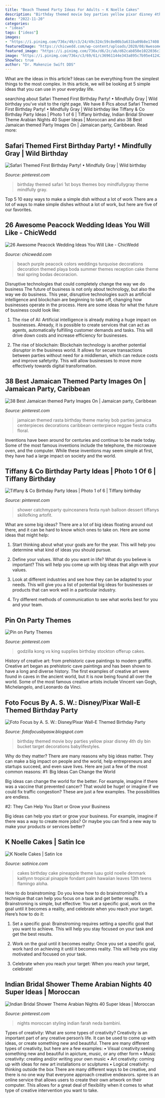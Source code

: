 ```yaml
---
title: "Beach Themed Party Ideas For Adults ~ K Noelle Cakes"
description: "Birthday themed movie boy parties yellow pixar disney 4th diy bin bucket target decorations babylifestyles"
date: "2022-11-20"
categories:
- "ideas"
tags: ["ideas"]
images:
- "https://i.pinimg.com/736x/49/c3/24/49c324c59c8e00b3a631ba09b8e17408.jpg"
featuredImage: "https://chicwedd.com/wp-content/uploads/2020/08/Awesome-Peacock-Wedding-Ideas-1355010383108888508.jpg"
featured_image: "https://i.pinimg.com/736x/d6/2c/ab/d62cab850e1022036c3c67f6c80b5448.jpg"
image: "https://i.pinimg.com/736x/c3/69/61/c36961144e343a895c7b95e41242b08d.jpg"
ShowToc: true
author: "Dr. Makenzie Swift DDS"
---
```



What are the ideas in this article?
Ideas can be everything from the simplest things to the most complex. In this article, we will be looking at 5 simple ideas that you can use in your everyday life.

	

		
searching about Safari Themed First Birthday Party! • Mindfully Gray | Wild birthday you've visit to the right page. We have 8 Pics about Safari Themed First Birthday Party! • Mindfully Gray | Wild birthday like Tiffany &amp; Co Birthday Party Ideas | Photo 1 of 6 | Tiffany birthday, Indian Bridal Shower Theme Arabian Nights 40 Super Ideas | Moroccan and also 38 Best Jamaican themed Party Images On | Jamaican party, Caribbean. Read more:
		
    
## Safari Themed First Birthday Party! • Mindfully Gray | Wild Birthday

<img loading=lazy src="https://i.pinimg.com/736x/c3/69/61/c36961144e343a895c7b95e41242b08d.jpg" onerror="this.onerror=null;this.src='https://tse4.mm.bing.net/th?id=OIP.vhxKPO3ANr7winSaPrDxRAHaLH&amp;pid=15.1';" alt="Safari Themed First Birthday Party! • Mindfully Gray | Wild birthday">

_Source: pinterest.com_

>birthday themed safari 1st boys themes boy mindfullygray theme mindfully gray. 

	

Top 5 10 easy ways to make a simple dish without a lot of work
There are a lot of ways to make simple dishes without a lot of work, but here are five of our favorites.

    
## 26 Awesome Peacock Wedding Ideas You Will Like - ChicWedd

<img loading=lazy src="https://chicwedd.com/wp-content/uploads/2020/08/Awesome-Peacock-Wedding-Ideas-1355010383108888508.jpg" onerror="this.onerror=null;this.src='https://tse2.mm.bing.net/th?id=OIP.5F_FNcEEVfftQKx1sFZXnwHaLS&amp;pid=15.1';" alt="26 Awesome Peacock Wedding Ideas You Will Like - ChicWedd">

_Source: chicwedd.com_

>beach purple peacock colors weddings turquoise decorations decoration themed playa boda summer themes reception cake theme teal spring bodas decoracion. 

	

Disruptive technologies that could completely change the way we do business
The future of business is not only about technology, but also the way we do business. This year, disruptive technologies such as artificial intelligence and blockchain are beginning to take off, changing how businesses operate in the process. Here are some ideas for what the future of business could look like:
1. The rise of AI: Artificial intelligence is already making a huge impact on businesses. Already, it is possible to create services that can act as agents, automatically fulfilling customer demands and tasks. This will drive down costs and increase efficiency for businesses.

2. The rise of blockchain: Blockchain technology is another potential disruptor in the business world. It allows for secure transactions between parties without need for a middleman, which can reduce costs and improve safetyrity. This will allow businesses to move more effectively towards digital transformation.


    
## 38 Best Jamaican Themed Party Images On | Jamaican Party, Caribbean

<img loading=lazy src="https://i.pinimg.com/736x/49/c3/24/49c324c59c8e00b3a631ba09b8e17408.jpg" onerror="this.onerror=null;this.src='https://tse1.mm.bing.net/th?id=OIP.bFVmTVgaW3AVBntTStsbpQHaLG&amp;pid=15.1';" alt="38 Best Jamaican themed Party Images On | Jamaican party, Caribbean">

_Source: pinterest.com_

>jamaican themed rasta birthday theme marley bob parties jamaica centerpieces decorations caribbean centerpiece reggae fiesta crafts floral. 

	

Inventions have been around for centuries and continue to be made today. Some of the most famous inventions include the telephone, the microwave oven, and the computer. While these inventions may seem simple at first, they have had a large impact on society and the world.

    
## Tiffany &amp; Co Birthday Party Ideas | Photo 1 Of 6 | Tiffany Birthday

<img loading=lazy src="https://i.pinimg.com/736x/16/f4/d1/16f4d19da03a6874ae46cfe0ee048832.jpg" onerror="this.onerror=null;this.src='https://tse1.mm.bing.net/th?id=OIP.uGPtVs1EJNSijw6cLKQrZwHaJ3&amp;pid=15.1';" alt="Tiffany &amp; Co Birthday Party Ideas | Photo 1 of 6 | Tiffany birthday">

_Source: pinterest.com_

>shower catchmyparty quinceanera festa nyah balloon dessert tiffanys skillofking artofit. 

	

What are some big ideas?
There are a lot of big ideas floating around out there, and it can be hard to know which ones to take on. Here are some ideas that might help:
1. Start thinking about what your goals are for the year. This will help you determine what kind of ideas you should pursue.

2. Define your values. What do you want in life? What do you believe is important? This will help you come up with big ideas that align with your values.

3. Look at different industries and see how they can be adapted to your needs. This will give you a list of potential big ideas for businesses or products that can work well in a particular industry.

4. Try different methods of communication to see what works best for you and your team.

    
## Pin On Party Themes

<img loading=lazy src="https://i.pinimg.com/736x/d6/2c/ab/d62cab850e1022036c3c67f6c80b5448.jpg" onerror="this.onerror=null;this.src='https://tse4.mm.bing.net/th?id=OIP.u31Vj_9auDWY59D6KJBVMgHaJ4&amp;pid=15.1';" alt="Pin on Party Themes">

_Source: pinterest.com_

>godzilla kong vs king supplies birthday stockton offerup cakes. 

	

History of creative art: from prehistoric cave paintings to modern graffiti.
Creative art began as prehistoric cave paintings and has been shown to have a long and diverse history. The first examples of creative art were found in caves in the ancient world, but it is now being found all over the world. Some of the most famous creative artists include Vincent van Gogh, Michelangelo, and Leonardo da Vinci.

    
## Foto Focus By A. S. W.: Disney/Pixar Wall-E Themed Birthday Party

<img loading=lazy src="http://1.bp.blogspot.com/-pwrJ0aKPUqE/UEYmt2nJAYI/AAAAAAAABzs/4mj8-dl-p28/s1600/ASW_3015.JPG" onerror="this.onerror=null;this.src='https://tse3.mm.bing.net/th?id=OIP.jIb_jk9n8GQq6tekkpwO4gHaLL&amp;pid=15.1';" alt="Foto Focus by A. S. W.: Disney/Pixar Wall-E Themed Birthday Party">

_Source: fotofocusbyasw.blogspot.com_

>birthday themed movie boy parties yellow pixar disney 4th diy bin bucket target decorations babylifestyles. 

	

Why do they matter?
There are many reasons why big ideas matter. They can make a big impact on people and the world, help entrepreneurs and startups succeed, and even save lives. Here are just a few of the most common reasons:
#1: Big Ideas Can Change the World

Big ideas can change the world for the better. For example, imagine if there was a vaccine that prevented cancer? That would be huge! or imagine if we could fix traffic congestion? These are just a few examples. The possibilities are endless.

#2: They Can Help You Start or Grow your Business

Big ideas can help you start or grow your business. For example, imagine if there was a way to create more jobs? Or maybe you can find a new way to make your products or services better?

    
## K Noelle Cakes | Satin Ice

<img loading=lazy src="https://s3.amazonaws.com/satin-ice-website/gallery/Kaitlynn-Denmark-K-Noelle-Cakes-Birthday-Baby-8.jpg?mtime=20170901152106" onerror="this.onerror=null;this.src='https://tse1.mm.bing.net/th?id=OIP.u7dFGnTMSXyW_2F3ISAIYAHaLH&amp;pid=15.1';" alt="K Noelle Cakes | Satin Ice">

_Source: satinice.com_

>cakes birthday cake pineapple theme luau gold noelle denmark kaitlynn tropical pinapple fondant palm hawaiian leaves 13th teens flamingo aloha. 

	

How to do brainstroming:
Do you know how to do brainstroming? It’s a technique that can help you focus on a task and get better results. Brainstroming is simple, but effective: You set a specific goal, work on the goal until it becomes a reality, and celebrate when you reach your target. Here’s how to do it: 
1. Set a specific goal: Brainstroming requires setting a specific goal that you want to achieve. This will help you stay focused on your task and get the best results. 

2. Work on the goal until it becomes reality: Once you set a specific goal, work hard on achieving it until it becomes reality. This will help you stay motivated and focused on your task. 

3. Celebrate when you reach your target: When you reach your target, celebrate!

    
## Indian Bridal Shower Theme Arabian Nights 40 Super Ideas | Moroccan

<img loading=lazy src="https://i.pinimg.com/736x/44/11/30/441130fd7a650d8438b49a91c7ef5365.jpg" onerror="this.onerror=null;this.src='https://tse4.mm.bing.net/th?id=OIP.qROyVx97n7wo5nH8VegNoQAAAA&amp;pid=15.1';" alt="Indian Bridal Shower Theme Arabian Nights 40 Super Ideas | Moroccan">

_Source: pinterest.com_

>nights moroccan styling indian farah neda bambini. 

	

Types of creativity: What are some types of creativity?
Creativity is an important part of any creative person’s life. It can be used to come up with ideas, or create something new and beautiful. There are many different types of creativity, but here are a few examples: 
• Visual creativity:seeing something new and beautiful in apicture, music, or any other form 
• Music creativity: creating and/or writing your own music 
• Art creativity: coming up with ideas for new art installations or sculptures 
• Logical creativity: thinking outside the box 
There are many different ways to be creative, and there is no one way that everyone approach creative endeavors. spree is an online service that allows users to create their own artwork on their computer. This allows for a great deal of flexibility when it comes to what type of creative intervention you want to take.

